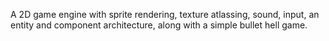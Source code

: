 A 2D game engine with sprite rendering, texture atlassing, sound, input, an entity and component architecture, along with a simple bullet hell game.
